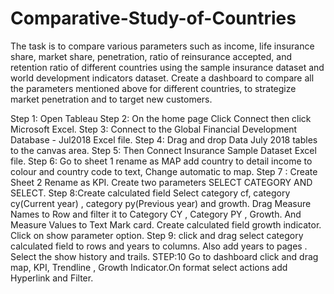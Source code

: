 # Comparative-Study-of-Countries
The task is to compare various parameters such as income, life insurance share, market share, penetration, ratio of reinsurance accepted, and retention ratio of different countries using the sample insurance dataset and world development indicators dataset.
Create a dashboard to compare all the parameters mentioned above for different countries, to strategize market penetration and to target new customers.





Step 1: Open Tableau 
Step 2: On the home page Click Connect then click Microsoft Excel. 
Step 3: Connect to the Global Financial Development Database - Jul2018 Excel file. 
Step 4: Drag and drop Data July 2018 tables to the canvas area. 
Step 5: Then Connect Insurance Sample Dataset Excel file. 
Step 6: Go to sheet 1 rename as MAP add country to detail income to colour and country code to text, Change automatic to map.
Step 7 : Create Sheet 2 Rename as KPI. Create two parameters SELECT CATEGORY AND SELECT.
Step 8:Create calculated field Select category cf, category cy(Current year) , category py(Previous year) and growth.
Drag Measure Names to Row and filter it to Category CY , Category PY , Growth. And Measure Values to Text Mark card.
Create calculated field growth indicator. Click on show parameter option.
Step 9: click and drag select category calculated field to rows and years to columns. Also add years to pages . Select the show history and trails.
STEP:10    Go to dashboard click and drag map, KPI, Trendline , Growth Indicator.On format select actions add Hyperlink and Filter.
